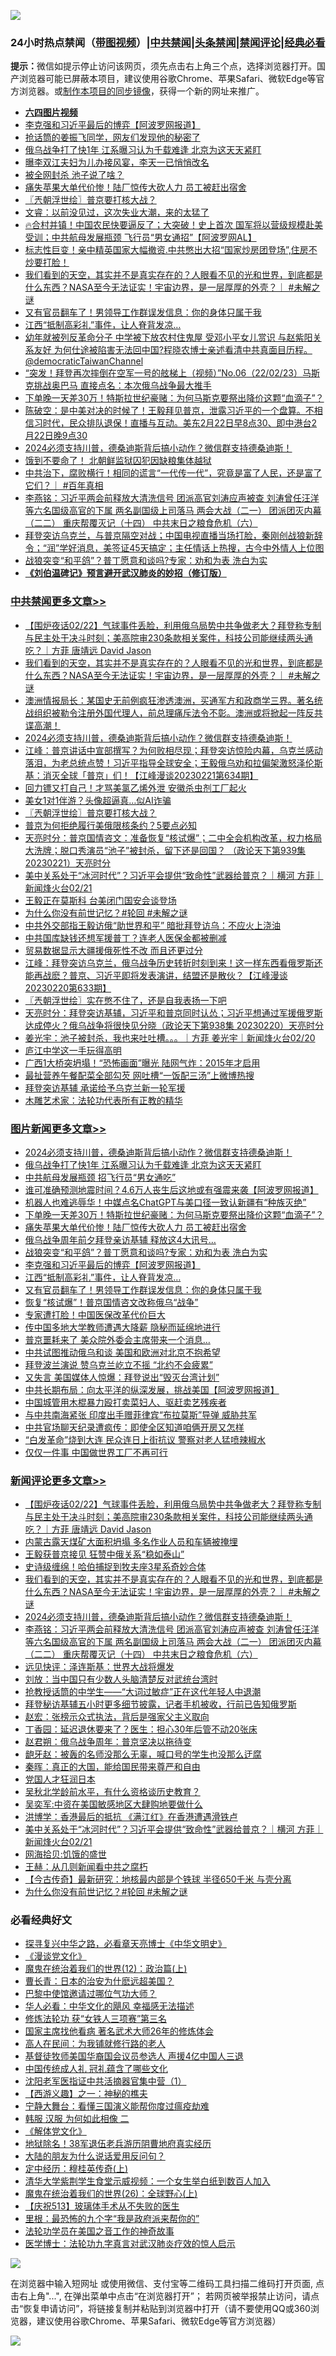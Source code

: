 ![](https://raw.githubusercontent.com/jsvpn/jsproxy/dev/64photo/fqnews-qr.jpg)

<div id="tt">
<h3>24小时热点禁闻（<a href="https://aaa.v2dns.tk/?QAjUl=BgRp5UNKRn&T5Vk=fPVH&Q59Ab=WxGE" target="_blank">带图视频</a>）|<a href="#%E4%B8%AD%E5%85%B1%E7%A6%81%E9%97%BB%E6%9B%B4%E5%A4%9A%E6%96%87%E7%AB%A0">中共禁闻</a>|<a href="#%E5%9B%BE%E7%89%87%E6%96%B0%E9%97%BB%E6%9B%B4%E5%A4%9A%E6%96%87%E7%AB%A0">头条禁闻</a>|<a href="#%E6%96%B0%E9%97%BB%E8%AF%84%E8%AE%BA%E6%9B%B4%E5%A4%9A%E6%96%87%E7%AB%A0">禁闻评论|<a href="#%E5%BF%85%E7%9C%8B%E7%BB%8F%E5%85%B8%E5%A5%BD%E6%96%87">经典必看</a></h3>
<div><b>提示：</b>微信如提示停止访问该网页，须先点击右上角三个点，选择浏览器打开。国产浏览器可能已屏蔽本项目，建议使用谷歌Chrome、苹果Safari、微软Edge等官方浏览器。或<a href="%E5%88%B6%E4%BD%9Cgit%E7%A6%81%E9%97%BB%E9%95%9C%E5%83%8F.md">制作本项目的同步镜像</a>，获得一个新的网址来推广。</div>
<ul>
<li><b><a href="http://d2.v2rss.gq/64.mp4" target="_blank">六四图片视频</a></b></li>
<li><a href="/topimagenews/20230222/1851844.md">李克强和习近平最后的博弈【阿波罗网报道】</a></li>
<li><a href="/cnnews/20230222/1851776.md">抢话筒的姜振飞同学，网友们发现他的秘密了</a></li>
<li><a href="/topimagenews/20230222/1851905.md">俄乌战争打了快1年 江系曝习认为千载难逢 北京为这天天紧盯</a></li>
<li><a href="/yule/20230222/1851881.md">曝李双江夫妇为儿办接风宴，李天一已悄悄改名</a></li>
<li><a href="/sohnews/20230222/1851830.md">被全网封杀 池子说了啥？</a></li>
<li><a href="/topimagenews/20230222/1851875.md">痛失苹果大单代价惨！陆厂惊传大砍人力 员工被赶出宿舍</a></li>
<li><a href="/cbnews/20230222/1851846.md">〖兲朝浮世绘〗普京要打核大战？</a></li>
<li><a href="/sohnews/20230222/1851914.md">文睿：以前没见过，这次失业大潮，来的太猛了</a></li>
<li><a href="/sohnews/20230222/1851943.md">🔥合村并镇！中国农民快要逼反了；大突破！史上首次 国军将以营级规模赴美受训；中共航母发展瓶颈 飞行员“男女通招”【阿波罗网AL】</a></li>
<li><a href="/sohnews/20230222/1851921.md">标志性巨变！亲中精英国家大幅撤资.中共憋出大招“国家炒房团登场”,住房不炒要打脸！</a></li>
<li><a href="/comments/20230222/1851929.md">我们看到的天空，其实并不是真实存在的？人眼看不见的光和世界，到底都是什么东西？NASA至今无法证实！宇宙边界，是一层厚厚的外壳？｜ #未解之谜</a></li>
<li><a href="/topimagenews/20230222/1851788.md">又有官员翻车了！男领导工作群误发信息：你的身体只属于我</a></li>
<li><a href="/topimagenews/20230222/1851815.md">江西“抵制高彩礼”事件，让人脊背发凉…</a></li>
<li><a href="/sohnews/20230222/1851922.md">幼年就被列反革命分子 中学被下放农村住鬼屋  受邓小平女儿赏识 与赵紫阳关系友好 为何仕途被陷害无法回中国?程晓农博士亲述看清中共真面目历程。 @democraticTaiwanChannel</a></li>
<li><a href="/sohnews/20230223/1851990.md">“突发！拜登再次摔倒在空军一号的舷梯上（视频）”No.06（22/02/23）马斯克挑战奥巴马 直接点名：本次俄乌战争最大推手</a></li>
<li><a href="/topimagenews/20230222/1851879.md">下单晚一天差30万！特斯拉世纪豪赌：为何马斯克要祭出降价这颗“血滴子”？</a></li>
<li><a href="/sohnews/20230222/1851930.md">陈破空：是中美对决的时候了！王毅拜见普京，泄露习近平的一个盘算。不相信习时代，民众排队退保！直播与互动。美东2月22日早8点30、即中港台2月22日晚9点30</a></li>
<li><a href="/comments/20230222/1851923.md">2024必须支持川普，德桑迪斯背后搞小动作？微信群支持德桑迪斯！</a></li>
<li><a href="/worldnews/20230222/1851839.md">饿到不要命了！ 北朝鲜监狱囚犯因缺粮集体越狱</a></li>
<li><a href="/sohnews/20230222/1851938.md">中共治下，腐败横行！相同的谎言“一代传一代”，究竟是富了人民，还是富了它们？｜ #百年真相</a></li>
<li><a href="/comments/20230222/1851878.md">李燕铭：习近平两会前释放大清洗信号 团派高官刘涛应声被查 刘涛曾任汪洋等六名国级高官的下属 两名副国级上司落马 两会大战（二一） 团派团灭内幕（二二） 重庆帮覆灭记（十四） 中共末日之粮食危机（六）</a></li>
<li><a href="/sohnews/20230222/1851951.md">拜登突访乌克兰，与普京隔空对战；中国电视直播当场打脸，秦刚创战狼新辞令；“润”学好消息，美签证45天搞定；主任情话上热搜，古今中外情人上位图</a></li>
<li><a href="/topimagenews/20230222/1851853.md">战狼突变“和平鸽”？普丁愿意和谈吗?专家：劝和为表 洗白为实</a></li>
<li><b><a href="/comments/20200207/1272816.md" target="_blank">《刘伯温碑记》预言避开武汉肺炎的妙招（修订版）</a></b></li>
</ul>
</div>

<div class="catlist">
<h3><a href="/cbnews/" target="_blank">中共禁闻</a><span><a href="/cbnews/" target="_blank" rel="nofollow">更多文章>></a></span></h3>
<ul>
<li><a href="/comments/20230223/1852009.md" target="_blank">【围炉夜话02/22】气球事件丢脸，利用俄乌局势中共争做老大？拜登称专制与民主处于决斗时刻；美高院审230条款相关案件，科技公司能继续两头通吃？｜方菲 唐靖远 David Jason</a></li>
<li><a href="/comments/20230222/1851929.md" target="_blank">我们看到的天空，其实并不是真实存在的？人眼看不见的光和世界，到底都是什么东西？NASA至今无法证实！宇宙边界，是一层厚厚的外壳？｜ #未解之谜</a></li>
<li><a href="/cbnews/20230222/1851925.md" target="_blank">澳洲情报局长：某国史无前例疯狂渗透澳洲，买通军方和政商学三界。著名统战组织被勒令注册外国代理人，前总理痛斥法令不彰。澳洲或将掀起一阵反共谍高潮！</a></li>
<li><a href="/comments/20230222/1851923.md" target="_blank">2024必须支持川普，德桑迪斯背后搞小动作？微信群支持德桑迪斯！</a></li>
<li><a href="/cbnews/20230222/1851884.md" target="_blank">江峰：普京讲话中宣部撰写？为何败相尽现；拜登突访惊险内幕，乌克兰感动落泪，为老总统点赞！习近平指导全球安全；王毅俄乌劝和拉偏架激怒泽伦斯基：消灭全球「普京」们！【江峰漫谈20230221第634期】</a></li>
<li><a href="/cbnews/20230222/1851880.md" target="_blank">回力镖又打自己！才骂美氯乙烯外泄 安徽杀虫剂工厂起火</a></li>
<li><a href="/cbnews/20230222/1851854.md" target="_blank">美女1对1伴游？头像超逼真…似AI诈骗</a></li>
<li><a href="/cbnews/20230222/1851846.md" target="_blank">〖兲朝浮世绘〗普京要打核大战？</a></li>
<li><a href="/cbnews/20230222/1851816.md" target="_blank">普京为何拒绝履行美俄限核条约？5要点必知</a></li>
<li><a href="/cbnews/20230222/1851787.md" target="_blank">天亮时分：普京国情咨文：准备恢复“核试爆”；二中全会机构改革，权力格局大洗牌；脱口秀演员“池子”被封杀，留下还是回国？ （政论天下第939集 20230221）天亮时分</a></li>
<li><a href="/comments/20230222/1851733.md" target="_blank">美中关系处于“冰河时代”？习近平会提供“致命性”武器给普京？｜横河 方菲｜新闻烽火台02/21</a></li>
<li><a href="/cbnews/20230222/1851711.md" target="_blank">王毅正在莫斯科 台美闭门国安会谈登场</a></li>
<li><a href="/comments/20230222/1851698.md" target="_blank">为什么你没有前世记忆？#轮回 #未解之谜</a></li>
<li><a href="/cbnews/20230222/1851638.md" target="_blank">中共外交部指王毅访俄“助世界和平” 暗批拜登访乌：不应火上浇油</a></li>
<li><a href="/cbnews/20230221/1851583.md" target="_blank">中共国库缺钱还想军援普丁？连老人医保金都被删减</a></li>
<li><a href="/cbnews/20230221/1851510.md" target="_blank">贸易数据显示大疆援俄死性不改 而且还更过分</a></li>
<li><a href="/cbnews/20230221/1851392.md" target="_blank">江峰：拜登突访乌克兰，俄乌战争历史转折时刻到来！这一样东西看俄罗斯还能再战麽？普京、习近平即将发表演讲，结盟还是散伙？【江峰漫谈20230220第633期】</a></li>
<li><a href="/cbnews/20230221/1851388.md" target="_blank">〖兲朝浮世绘〗实在憋不住了，还是自我表扬一下吧</a></li>
<li><a href="/cbnews/20230221/1851333.md" target="_blank">天亮时分：拜登突访基辅，习近平和普京同时认怂；习近平想通过军援俄罗斯达成停火？俄乌战争将很快见分晓（政论天下第938集 20230220）天亮时分</a></li>
<li><a href="/comments/20230221/1851273.md" target="_blank">姜光宇：池子被封杀，我也来吐吐槽。。。｜方菲 姜光宇｜新闻烽火台02/20</a></li>
<li><a href="/cbnews/20230221/1851231.md" target="_blank">庐江中学这一手玩得高明</a></li>
<li><a href="/cbnews/20230220/1851138.md" target="_blank">广西1大桥突坍塌！“恐怖画面”曝光 陆网气炸：2015年才启用</a></li>
<li><a href="/cbnews/20230220/1851097.md" target="_blank">最扯营养午餐配菜全部勾芡 网吐槽“一饭配三汤”上微博热搜</a></li>
<li><a href="/cbnews/20230220/1851081.md" target="_blank">拜登突访基辅 承诺给予乌克兰新一轮军援</a></li>
<li><a href="/cbnews/20230220/1850904.md" target="_blank">木雕艺术家：法轮功代表所有正教的精华</a></li>

</ul>
</div>
<div class="catlist">
<h3><a href="/topimagenews/" target="_blank">图片新闻</a><span><a href="/topimagenews/" target="_blank" rel="nofollow">更多文章>></a></span></h3>
<ul>
<li><a href="/comments/20230222/1851923.md" target="_blank">2024必须支持川普，德桑迪斯背后搞小动作？微信群支持德桑迪斯！</a></li>
<li><a href="/topimagenews/20230222/1851905.md" target="_blank">俄乌战争打了快1年 江系曝习认为千载难逢 北京为这天天紧盯</a></li>
<li><a href="/topimagenews/20230222/1851892.md" target="_blank">中共航母发展瓶颈 招飞行员“男女通吃”</a></li>
<li><a href="/topimagenews/20230222/1851888.md" target="_blank">谁可准确预测地震时间？4.6万人丧生后这地或有强震来袭【阿波罗网报道】</a></li>
<li><a href="/topimagenews/20230222/1851885.md" target="_blank">机器人也难逃辱华！中媒点名ChatGPT与美口径一致认新疆有“种族灭绝”</a></li>
<li><a href="/topimagenews/20230222/1851879.md" target="_blank">下单晚一天差30万！特斯拉世纪豪赌：为何马斯克要祭出降价这颗“血滴子”？</a></li>
<li><a href="/topimagenews/20230222/1851875.md" target="_blank">痛失苹果大单代价惨！陆厂惊传大砍人力 员工被赶出宿舍</a></li>
<li><a href="/topimagenews/20230222/1851866.md" target="_blank">俄乌战争周年前夕拜登亲访基辅 释放这4大讯号…</a></li>
<li><a href="/topimagenews/20230222/1851853.md" target="_blank">战狼突变“和平鸽”？普丁愿意和谈吗?专家：劝和为表 洗白为实</a></li>
<li><a href="/topimagenews/20230222/1851844.md" target="_blank">李克强和习近平最后的博弈【阿波罗网报道】</a></li>
<li><a href="/topimagenews/20230222/1851815.md" target="_blank">江西“抵制高彩礼”事件，让人脊背发凉…</a></li>
<li><a href="/topimagenews/20230222/1851788.md" target="_blank">又有官员翻车了！男领导工作群误发信息：你的身体只属于我</a></li>
<li><a href="/topimagenews/20230222/1851710.md" target="_blank">恢复“核试爆”！普京国情咨文改称俄乌“战争”</a></li>
<li><a href="/topimagenews/20230222/1851706.md" target="_blank">专家遭打脸！中国医保改革代价巨大</a></li>
<li><a href="/topimagenews/20230222/1851689.md" target="_blank">传中国多地大学教师遭遇大降薪 隐秘而延绵地进行</a></li>
<li><a href="/topimagenews/20230222/1851672.md" target="_blank">普京噩耗来了 美众院外委会主席带来一个消息&#8230;</a></li>
<li><a href="/topimagenews/20230222/1851643.md" target="_blank">中共试图推动俄乌和谈 美国和欧洲对北京不抱希望</a></li>
<li><a href="/topimagenews/20230222/1851637.md" target="_blank">拜登波兰演说 赞乌克兰屹立不摇 “北约不会疲累”</a></li>
<li><a href="/topimagenews/20230221/1851582.md" target="_blank">又失言 美国媒体人惊爆：拜登说出“毁灭台湾计划”</a></li>
<li><a href="/topimagenews/20230221/1851550.md" target="_blank">中共长期布局：向太平洋的纵深发展，挑战美国【阿波罗网报道】</a></li>
<li><a href="/topimagenews/20230221/1851480.md" target="_blank">中国城管用木棍暴力殴打卖菜妇人、驱赶卖艺残疾者</a></li>
<li><a href="/topimagenews/20230221/1851466.md" target="_blank">与中共南海紧张 印度出手赠菲律宾“布拉莫斯”导弹 威胁共军</a></li>
<li><a href="/topimagenews/20230221/1851454.md" target="_blank">中共官场聊天纪录遭疯传：即使全区知道咱俩开房又怎样</a></li>
<li><a href="/topimagenews/20230221/1851407.md" target="_blank">“白发革命”烧到大连 民众连日上街抗议 警察对老人猛喷辣椒水</a></li>
<li><a href="/topimagenews/20230221/1851406.md" target="_blank">仅仅一件事 中国做世界工厂不再可行</a></li>

</ul>
</div>
<div class="catlist">
<h3><a href="/comments/" target="_blank">新闻评论</a><span><a href="/comments/" target="_blank" rel="nofollow">更多文章>></a></span></h3>
<ul>
<li><a href="/comments/20230223/1852009.md" target="_blank">【围炉夜话02/22】气球事件丢脸，利用俄乌局势中共争做老大？拜登称专制与民主处于决斗时刻；美高院审230条款相关案件，科技公司能继续两头通吃？｜方菲 唐靖远 David Jason</a></li>
<li><a href="/comments/20230222/1851954.md" target="_blank">内蒙古露天煤矿大面积坍塌 多名作业人员和车辆被掩埋</a></li>
<li><a href="/comments/20230222/1851953.md" target="_blank">王毅获普京接见 狂赞中俄关系“稳如泰山”</a></li>
<li><a href="/comments/20230222/1851935.md" target="_blank">史诗级缠绵！哈伯捕捉到牧夫座3星系奇妙合体</a></li>
<li><a href="/comments/20230222/1851929.md" target="_blank">我们看到的天空，其实并不是真实存在的？人眼看不见的光和世界，到底都是什么东西？NASA至今无法证实！宇宙边界，是一层厚厚的外壳？｜ #未解之谜</a></li>
<li><a href="/comments/20230222/1851923.md" target="_blank">2024必须支持川普，德桑迪斯背后搞小动作？微信群支持德桑迪斯！</a></li>
<li><a href="/comments/20230222/1851878.md" target="_blank">李燕铭：习近平两会前释放大清洗信号 团派高官刘涛应声被查 刘涛曾任汪洋等六名国级高官的下属 两名副国级上司落马 两会大战（二一） 团派团灭内幕（二二） 重庆帮覆灭记（十四） 中共末日之粮食危机（六）</a></li>
<li><a href="/comments/20230222/1851834.md" target="_blank">远见快评：泽连斯基：世界大战将爆发</a></li>
<li><a href="/comments/20230222/1851821.md" target="_blank">刘放：当中国只有少数人头脑清楚反对武统台湾时</a></li>
<li><a href="/comments/20230222/1851820.md" target="_blank">抢教授话筒的中学生——“大词过敏症”正在这代年轻人中退潮</a></li>
<li><a href="/comments/20230222/1851819.md" target="_blank">拜登秘访基辅五小时更多细节披露，记者手机被收，行前已告知俄罗斯</a></li>
<li><a href="/comments/20230222/1851799.md" target="_blank">赵宏：张榜示众式执法，背后是强家父主义取向</a></li>
<li><a href="/comments/20230222/1851798.md" target="_blank">丁香园：延迟退休要来了？医生：担心30年后管不动20张床</a></li>
<li><a href="/comments/20230222/1851797.md" target="_blank">赵君朔：俄乌战争周年：普京坚决以拖待变</a></li>
<li><a href="/comments/20230222/1851796.md" target="_blank">龅牙赵：被轰的名师没那么无辜，喊口号的学生也没那么迂腐</a></li>
<li><a href="/comments/20230222/1851795.md" target="_blank">秦晖：真正的大国，能给国民带来尊严和自由</a></li>
<li><a href="/comments/20230222/1851786.md" target="_blank">党国人才狂润日本</a></li>
<li><a href="/comments/20230222/1851736.md" target="_blank">吴秋北学龄前水平，有什么资格谈历史教育？</a></li>
<li><a href="/comments/20230222/1851735.md" target="_blank">吴奕军:中资在美国敏感地区大肆购地要做什么</a></li>
<li><a href="/comments/20230222/1851734.md" target="_blank">洪博学：香港最后的抵抗 《满江红》在香港遭遇滑铁卢</a></li>
<li><a href="/comments/20230222/1851733.md" target="_blank">美中关系处于“冰河时代”？习近平会提供“致命性”武器给普京？｜横河 方菲｜新闻烽火台02/21</a></li>
<li><a href="/comments/20230222/1851717.md" target="_blank">网海拾贝:饥饿的盛世</a></li>
<li><a href="/comments/20230222/1851716.md" target="_blank">王赫：从几则新闻看中共之腐朽</a></li>
<li><a href="/comments/20230222/1851709.md" target="_blank">【今古传奇】最新研究：地核最内部是个铁球 半径650千米 与壳分离</a></li>
<li><a href="/comments/20230222/1851698.md" target="_blank">为什么你没有前世记忆？#轮回 #未解之谜</a></li>

</ul>
</div>

<div class="catlist">
<h3>必看经典好文</h3>
<ul>
<li><a href="/comments/20220808/1768773.md" target="_blank">探寻复兴中华之路，必看章天亮博士《中华文明史》</a></li>
<li><a href="/comments/20200521/783167.md" target="_blank">《漫谈党文化》</a></li>
<li><a href="/topimagenews/20180601/951286.md" target="_blank">魔鬼在统治着我们的世界(12)：政治篇(上)</a></li>
<li><a href="/taiwannews/20221015/1797413.md" target="_blank">曹长青：日本的治安为什麽远超美国？</a></li>
<li><a href="/comments/20210728/1595695.md" target="_blank">巴黎中使馆邀请过哪位气功大师？</a></li>
<li><a href="/comments/20220220/1694796.md" target="_blank">华人必看：中华文化的飓风 幸福感无法描述</a></li>
<li><a href="/comments/20210720/1514058.md" target="_blank">修炼法轮功 获“女铁人三项赛”第三名</a></li>
<li><a href="/cbnews/20220514/1732764.md" target="_blank">国家主席找他看病 著名武术大师26年的修炼体会</a></li>
<li><a href="/tculture/20121023/72121.md" target="_blank">高人在民间：为我铺就修行路的老人</a></li>
<li><a href="/taiwannews/20220804/1767098.md" target="_blank">基督徒牧师美国华裔国会议员参选人 声援4亿中国人三退</a></li>
<li><a href="/bannedvideo/20211002/1631942.md" target="_blank">中国传统成人礼 冠礼蕴含了哪些文化</a></li>
<li><a href="/comments/20221222/1826754.md" target="_blank">沈阳老军医指证中共活摘器官集中营（1）</a></li>
<li><a href="/comments/20210210/1484775.md" target="_blank">【西游义趣】之一：神秘的樵夫</a></li>
<li><a href="/comments/20200527/1273654.md" target="_blank">宁静大舞台：看懂三国演义能帮你度过瘟疫劫难</a></li>
<li><a href="/bannedvideo/20220321/1707657.md" target="_blank">韩服 汉服 为何如此相像 二</a></li>
<li><a href="/bookwiki/20130610/138400.md" target="_blank">《解体党文化》</a></li>
<li><a href="/cbnews/20200531/1337381.md" target="_blank">地狱除名！38军退伍老兵游历阴曹地府真实经历</a></li>
<li><a href="/lifebaike/20200505/1323183.md" target="_blank">大陆的朋友为什么说话爱用反问句？</a></li>
<li><a href="/tculture/xiulian/20151104/467495.md" target="_blank">定中经历：穆桂英传奇(上)</a></li>
<li><a href="/comments/20221213/1822868.md" target="_blank">清华大学紫荆学生食堂示威视频：一个女生举白纸到数百人加入</a></li>
<li><a href="/comments/20181210/1044798.md" target="_blank">魔鬼在统治着我们的世界(26)：全球野心(上)</a></li>
<li><a href="/cbnews/20210526/1554325.md" target="_blank">【庆祝513】玻璃体手术从不失败的医生</a></li>
<li><a href="/lifebaike/20210115/1468011.md" target="_blank">里根：最恐怖的九个字“我是政府派来帮你的”</a></li>
<li><a href="/comments/20200511/1326751.md" target="_blank">法轮功学员在美国之音工作的神奇故事</a></li>
<li><a href="/comments/20200820/1382989.md" target="_blank">医学博士：法轮功九字真言对武汉肺炎疗效的惊人启示</a></li>

</ul>
</div>

![](https://raw.githubusercontent.com/jsvpn/jsproxy/dev/64photo/fqnews-qr.jpg)

在浏览器中输入短网址 或使用微信、支付宝等二维码工具扫描二维码打开页面, 点击右上角"...", 在弹出菜单中点击“在浏览器打开”； 若网页被举报禁止访问，请点击“恢复申请访问”，将链接复制并粘贴到浏览器中打开（请不要使用QQ或360浏览器，建议使用谷歌Chrome、苹果Safari、微软Edge等官方浏览器）

![](https://raw.githubusercontent.com/jsvpn/jsproxy/dev/64photo/wx.jpg)